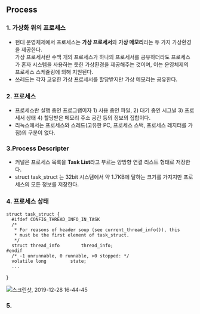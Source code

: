 
## Process  

### 1. 가상화 위의 프로세스  
 * 현대 운영체제에서 프로세스는 **가상 프로세서**와 **가상 메모리**라는 두 가지 가상환경을 제공한다.  
  가상 프로세서란 수백 개의 프로세스가 하나의 프로세서를 공유하더라도 프로세스가 혼자 시스템을 사용하는 듯한 가상환경을 제공해주는 것이며, 이는 운영체제의 프로세스
  스케쥴링에 의해 지원된다.   
  * 쓰레드는 각자 고유한 가상 프로세서를 할당받지만 가상 메모리는 공유한다.  
  
### 2. 프로세스  

* 프로세스란 실행 중인 프로그램이자 1) 사용 중인 파일, 2) 대기 중인 시그널 3) 프로세서 상태 4) 할당받은 메모리 주소 공간 등의 정보의 집합이다.  
* 리눅스에서는 프로세스와 스레드(고유한 PC, 프로세스 스택, 프로세스 레지터를 가짐)의 구분이 없다. 

### 3.Process Descripter  

 * 커널은 프로세스 목록을 **Task List**라고 부르는 양방향 연결 리스트 형태로 저장한다.  
 * struct task_struct 는 32bit 시스템에서 약 1.7KB에 달하는 크기를 가지지만 프로세스의 모든 정보를 저장한다.  
 
 
### 4. 프로세스 상태  
 
    struct task_struct {
      #ifdef CONFIG_THREAD_INFO_IN_TASK
      /*
       * For reasons of header soup (see current_thread_info()), this
       * must be the first element of task_struct.
       */
      struct thread_info		thread_info;
    #endif
      /* -1 unrunnable, 0 runnable, >0 stopped: */
      volatile long			state;
      ...
  }
  
  ![스크린샷, 2019-12-28 16-44-45](https://user-images.githubusercontent.com/34915108/71540706-69306f00-2991-11ea-8d94-13748b300a5d.png)
  
  
 ### 5.  
  
